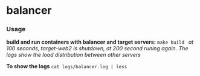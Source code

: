 # balancer

### Usage

**build and run containers with balancer and target servers:** ```make build ```
*at 100 seconds, target-web2 is shutdown, at 200 second runing again. The logs show 
the load distribution between other servers*

**To show the logs** ```cat logs/balancer.log | less```

